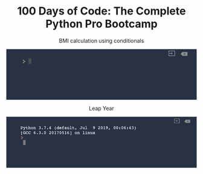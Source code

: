 
<h1 align="center">100 Days of Code: The Complete Python Pro Bootcamp
</h1>
<p align="center">BMI calculation using conditionals</p>
<img width="" src="BMI_calc_gif.gif " align="center" alt="gif" />
<p align="center">Leap Year</p>
<img width="" src="leap_year.gif " align="center" alt="gif" />
